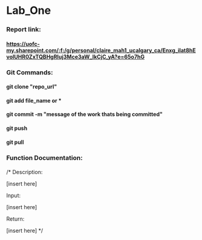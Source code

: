 # Lab_One
### Report link: 
#### https://uofc-my.sharepoint.com/:f:/g/personal/claire_mah1_ucalgary_ca/Enxg_iIat8hEvolUHR0ZxTQBHgRIuj3Mce3aW_lkCjC_yA?e=65o7hG
### Git Commands: 
#### git clone "repo_url"
#### git add file_name or *
#### git commit -m "message of the work thats being committed"
#### git push
#### git pull
### Function Documentation:
#### 
/*
 Description:
  
   [insert here]
  
Input:
  
  [insert here]
  
 Return:
 
 [insert here]
 */
